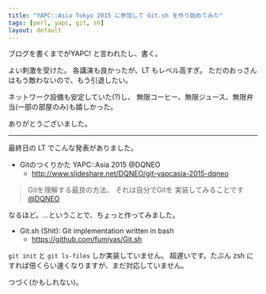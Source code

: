 ```yaml
---
title: "YAPC::Asia Tokyo 2015 に参加して Git.sh を作り始めてみた"
tags: [perl, yapc, git, sh]
layout: default
---
```


ブログを書くまでがYAPC! と言われたし、書く。

よい刺激を受けた。
各講演も良かったが、LT もレベル高すぎ。
ただのおっさんはもう敵わないので、もう引退したい。

ネットワーク設備も安定していた(?)し、
無限コーヒー、無限ジュース、無限弁当(一部の部屋のみ)も嬉しかった。

ありがとうございました。

* * *

最終日の LT でこんな発表がありました。

  * Gitのつくりかた YAPC::Asia 2015 @DQNEO
    * http://www.slideshare.net/DQNEO/git-yapcasia-2015-dqneo

> Gitを理解する最良の方法、 それは自分でGitを 実装してみることです
> [@DQNEO](https://twitter.com/DQNEO)

なるほど。…ということで、ちょっと作ってみました。

  * Git.sh (Shit): Git implementation written in bash
    * https://github.com/fumiyas/Git.sh

`git init` と `git ls-files` しか実装していません。
超遅いです。たぶん zsh にすれば倍くらい速くなりますが、まだ対応していません。

つづく(かもしれない)。

